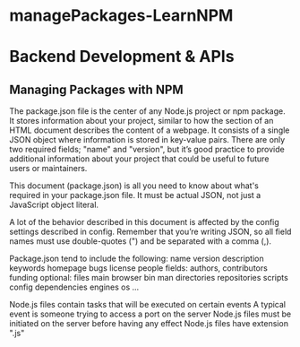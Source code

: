 # managePackages-LearnNPM

# Backend Development & APIs

## Managing Packages with NPM

The package.json file is the center of any Node.js project or npm package. It stores information about your project, similar to how the <head> section of an HTML document describes the content of a webpage. It consists of a single JSON object where information is stored in key-value pairs. There are only two required fields; "name" and "version", but it’s good practice to provide additional information about your project that could be useful to future users or maintainers. <br>

This document (package.json) is all you need to know about what's required in your package.json file. It must be actual JSON, not just a JavaScript object literal.<br>

A lot of the behavior described in this document is affected by the config settings described in config.
Remember that you’re writing JSON, so all field names must use double-quotes (") and be separated with a comma (,).<br>

Package.json tend to include the following: 
    name
    version
    description
    keywords
    homepage
    bugs
    license
    people fields: authors, contributors
    funding
    optional: files
    main
    browser
    bin
    man
    directories
    repositories
    scripts
    config
    dependencies
    engines
    os
    ...

Node.js files contain tasks that will be executed on certain events
A typical event is someone trying to access a port on the server
Node.js files must be initiated on the server before having any effect
Node.js files have extension ".js"